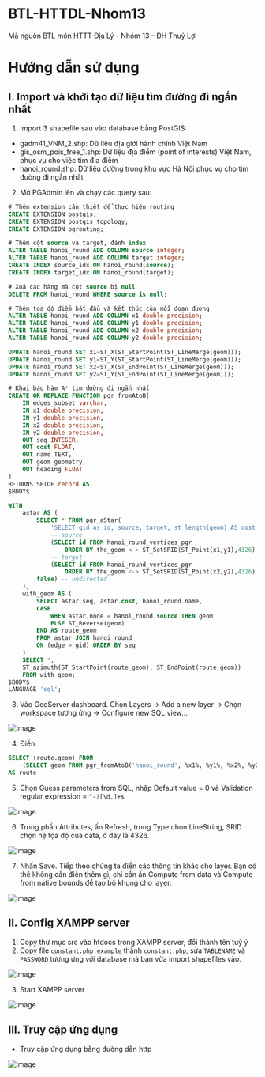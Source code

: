 # BTL-HTTDL-Nhom13
Mã nguồn BTL môn HTTT Địa Lý - Nhóm 13 - ĐH Thuỷ Lợi

# Hướng dẫn sử dụng
## I. Import và khởi tạo dữ liệu tìm đường đi ngắn nhất
1. Import 3 shapefile sau vào database bằng PostGIS:
- gadm41_VNM_2.shp: Dữ liệu địa giới hành chính Việt Nam
- gis_osm_pois_free_1.shp: Dữ liệu địa điểm (point of interests) Việt Nam, phục vụ cho việc tìm địa điểm
- hanoi_round.shp: Dữ liệu đường trong khu vực Hà Nội phục vụ cho tìm đường đi ngắn nhất
2. Mở PGAdmin lên và chạy các query sau:
```SQL
# Thêm extension cần thiết để thực hiện routing
CREATE EXTENSION postgis;
CREATE EXTENSION postgis_topology;
CREATE EXTENSION pgrouting;

# Thêm cột source và target, đánh index
ALTER TABLE hanoi_round ADD COLUMN source integer;
ALTER TABLE hanoi_round ADD COLUMN target integer;
CREATE INDEX source_idx ON hanoi_round(source);
CREATE INDEX target_idx ON hanoi_round(target);

# Xoá các hàng mà cột source bị null
DELETE FROM hanoi_round WHERE source is null;

# Thêm toạ độ điểm bắt đầu và kết thúc của mỗi đoạn đường
ALTER TABLE hanoi_round ADD COLUMN x1 double precision;
ALTER TABLE hanoi_round ADD COLUMN y1 double precision;
ALTER TABLE hanoi_round ADD COLUMN x2 double precision;
ALTER TABLE hanoi_round ADD COLUMN y2 double precision;

UPDATE hanoi_round SET x1=ST_X(ST_StartPoint(ST_LineMerge(geom)));
UPDATE hanoi_round SET y1=ST_Y(ST_StartPoint(ST_LineMerge(geom)));
UPDATE hanoi_round SET x2=ST_X(ST_EndPoint(ST_LineMerge(geom)));
UPDATE hanoi_round SET y2=ST_Y(ST_EndPoint(ST_LineMerge(geom)));

# Khai báo hàm A* tìm đường đi ngắn nhất
CREATE OR REPLACE FUNCTION pgr_fromAtoB(
    IN edges_subset varchar,
    IN x1 double precision,
    IN y1 double precision,
    IN x2 double precision,
    IN y2 double precision,
    OUT seq INTEGER,
    OUT cost FLOAT,
    OUT name TEXT,
    OUT geom geometry,
    OUT heading FLOAT
)
RETURNS SETOF record AS
$BODY$

WITH
    astar AS (
        SELECT * FROM pgr_aStar(
            'SELECT gid as id, source, target, st_length(geom) AS cost FROM ' || $1,
            -- source
            (SELECT id FROM hanoi_round_vertices_pgr
                ORDER BY the_geom <-> ST_SetSRID(ST_Point(x1,y1),4326) LIMIT 1),
            -- target
            (SELECT id FROM hanoi_round_vertices_pgr
                ORDER BY the_geom <-> ST_SetSRID(ST_Point(x2,y2),4326) LIMIT 1),
        false) -- undirected
    ),
    with_geom AS (
        SELECT astar.seq, astar.cost, hanoi_round.name,
        CASE
            WHEN astar.node = hanoi_round.source THEN geom
            ELSE ST_Reverse(geom)
        END AS route_geom
        FROM astar JOIN hanoi_round
        ON (edge = gid) ORDER BY seq
    )
    SELECT *,
    ST_azimuth(ST_StartPoint(route_geom), ST_EndPoint(route_geom))
    FROM with_geom;
$BODY$
LANGUAGE 'sql';
```
3. Vào GeoServer dashboard. Chọn Layers -> Add a new layer -> Chọn workspace tương ứng -> Configure new SQL view...

![image](https://user-images.githubusercontent.com/9071846/199900129-d480aacb-b82b-4adc-b4cf-2da5a0d68dd1.png)

4. Điền
``` SQL
SELECT (route.geom) FROM 
    (SELECT geom FROM pgr_fromAtoB('hanoi_round', %x1%, %y1%, %x2%, %y2%) ORDER BY seq)
AS route
```

5. Chọn Guess parameters from SQL, nhập Default value = 0 và Validation regular expression = `^-?[\d.]+$`

![image](https://user-images.githubusercontent.com/9071846/199900600-bcbaf5ce-024f-43aa-b680-5f7f93c065bf.png)

6. Trong phần Attributes, ấn Refresh, trong Type chọn LineString, SRID chọn hệ tọa độ của data, ở đây là 4326.

![image](https://user-images.githubusercontent.com/9071846/199900893-2abef203-47ba-4a87-9f15-92c71709a350.png)

7. Nhấn Save. Tiếp theo chúng ta điền các thông tin khác cho layer. Bạn có thể không cần điền thêm gì, chỉ cần ấn Compute from data và Compute from native bounds để tạo bộ khung cho layer.

![image](https://user-images.githubusercontent.com/9071846/199901095-4a654e8a-2da4-4a05-bbcb-6afa532994e3.png)

## II. Config XAMPP server
1. Copy thư mục src vào htdocs trong XAMPP server, đổi thành tên tuỳ ý
2. Copy file `constant.php.example` thành `constant.php`, sửa `TABLENAME` và `PASSWORD` tương ứng với database mà bạn vừa import shapefiles vào.

![image](https://user-images.githubusercontent.com/9071846/199902463-4a97fd3e-cc63-43d4-ba6d-919e56068b59.png)

3. Start XAMPP server

![image](https://user-images.githubusercontent.com/9071846/199903082-b934397e-db4a-4493-a955-cf7e47e2958e.png)

## III. Truy cập ứng dụng
- Truy cập ứng dụng bằng đường dẫn http

![image](https://user-images.githubusercontent.com/9071846/199903194-ecf37798-62b0-4567-a3a8-26d385e92f54.png)
